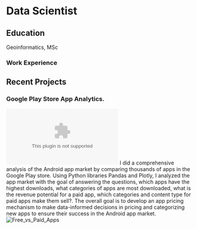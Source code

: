 # Data Scientist

## Education
Geoinformatics, MSc



### Work Experience


## Recent Projects
### Google Play Store App Analytics.
![Notebook](my_project.com)
I did a comprehensive analysis of the Android app market by comparing thousands of apps in the Google Play store. Using Python libraries Pandas and Plotly, I analyzed the app market with the goal of answering the questions, which apps have the highest downloads, what categories of apps are most downloaded, what is the revenue potential for a paid app, which categories and content type for paid apps make them sell?. The overall goal is to develop an app pricing mechanism to make data-informed decisions in pricing and categorizing new apps to ensure their success in the Android app market. 
![Free_vs_Paid_Apps](/assets/Free_App_vs_Paid_Apps.png)




